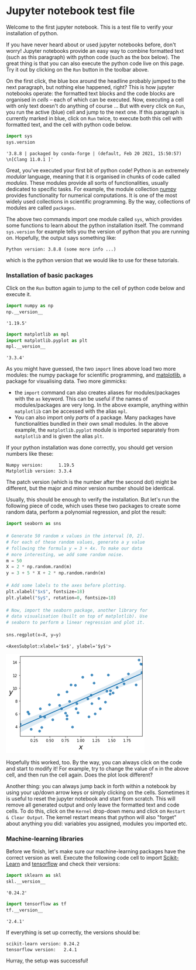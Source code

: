 # Jupyter notebook test file

Welcome to the first jupyter notebook. This is a test file to verify your installation of python.

If you have never heard about or used jupyter notebooks before, don't worry! Jupyter notebooks provide an easy way to combine formatted text (such as this paragraph) with python code (such as the box below). The great thing is that you can also execute the python code live on this page. Try it out by clicking on the `Run` button in the toolbar above.

On the first click, the blue box around the headline probably jumped to the next paragraph, but nothing else happened, right? This is how jupyter notebooks operate: the formatted text blocks and the code blocks are organised in _cells_ – each of which can be executed. Now, executing a cell with only text doesn't do anything of course ... But with every click on `Run`, you run the active (blue) cell and jump to the next one. If this paragraph is currently marked in blue, click on `Run` twice, to execute both this cell with formatted text, and the cell with python code below.


```python
import sys
sys.version
```




    '3.8.8 | packaged by conda-forge | (default, Feb 20 2021, 15:50:57) \n[Clang 11.0.1 ]'



Great, you've executed your first bit of python code! Python is an extremely _modular_ language, meaning that it is organised in chunks of code called _modules_. These modules provide all sorts of functionalities, usually dedicated to specific tasks. For example, the module collection [numpy](https://www.numpy.org/) provides functionality for numerical computations. It is one of the most widely used collections in scientific programming. By the way, collections of modules are called `packages`.

The above two commands import one module called `sys`, which provides some functions to learn about the python installation itself. The command `sys.version` for example tells you the version of python that you are running on. Hopefully, the output says something like:
```
Python version: 3.8.8 (some more info ...)
```
which is the python version that we would like to use for these tutorials. 

### Installation of basic packages

Click on the `Run` button again to jump to the cell of python code below and execute it.


```python
import numpy as np
np.__version__
```




    '1.19.5'




```python
import matplotlib as mpl
import matplotlib.pyplot as plt
mpl.__version__
```




    '3.3.4'



As you might have guessed, the two `import` lines above load two more modules: the numpy package for scientific programming, and [matplotlib](https://matplotlib.org), a package for visualising data. Two more gimmicks:
- the `import` command can also creates aliases for modules/packages with the `as` keyword. This can be useful if the names of modules/packages are very long. In the above example, anything within `matplotlib` can be accessed with the alias `mpl`. 
- You can also import only _parts_ of a package. Many packages have functionalities bundled in their own small modules. In the above example, the `matplotlib.pyplot` module is imported separately from `matplotlib` and is given the alias `plt`.

If your python installation was done correctly, you should get version numbers like these:
```
Numpy version:      1.19.5
Matplotlib version: 3.3.4
```
The patch version (which is the number after the second dot) might be different, but the major and minor version number should be identical. 

Usually, this should be enough to verify the installation. But let's run the following piece of code, which uses these two packages to create some random data, perform a polynomial regression, and plot the result:


```python
import seaborn as sns

# Generate 50 random x values in the interval [0, 2].
# For each of these random values, generate a y value
# following the formula y = 3 + 4x. To make our data
# more interesting, we add some random noise.
m = 50
X = 2 * np.random.rand(m)
y = 3 + 5 * X + 2 * np.random.randn(m)

# Add some labels to the axes before plotting.
plt.xlabel("$x$", fontsize=18)
plt.ylabel("$y$", rotation=0, fontsize=18)

# Now, import the seaborn package, another library for
# data visualisation (built on top of matplotlib). Use
# seaborn to perform a linear regression and plot it.

sns.regplot(x=X, y=y)
```




    <AxesSubplot:xlabel='$x$', ylabel='$y$'>




    
![png](01_test_notebook_files/01_test_notebook_14_1.png)
    


Hopefully this worked, too. By the way, you can always click on the code and start to modify it! For example, try to change the value of `m` in the above cell, and then run the cell again. Does the plot look different?

Another thing: you can always jump back in forth within a notebook by using your up/down arrow keys or simply clicking on the cells. Sometimes it is useful to reset the jupyter notebook and start from scratch. This will remove all generated output and only leave the formatted text and code cells. To do this, click on the `Kernel` drop-down menu and click on `Restart & Clear Output`. The kernel restart means that python will also "forget" about anything you did: variables you assigned, modules you imported etc.

### Machine-learning libraries

Before we finish, let's make sure our machine-learning packages have the correct version as well. Execute the following code cell to import [Scikit-Learn](https://scikit-learn.org/) and [tensorflow](https://www.tensorflow.org/) and check their versions:


```python
import sklearn as skl
skl.__version__
```




    '0.24.2'




```python
import tensorflow as tf
tf.__version__
```




    '2.4.1'



If everything is set up correctly, the versions should be:
```
scikit-learn version: 0.24.2
tensorflow version:   2.4.1
```

Hurray, the setup was successful!
